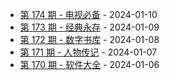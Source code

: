 * [第 174 期 - 电视必备](https://day.tsq360.cf/posts/174-电视必备) - 2024-01-10
* [第 173 期 - 经典永存](https://day.tsq360.cf/posts/173-经典永存) - 2024-01-09
* [第 172 期 - 数字书库](https://day.tsq360.cf/posts/172-数字书库) - 2024-01-08
* [第 171 期 - 人物传记](https://day.tsq360.cf/posts/171-人物传记) - 2024-01-07
* [第 170 期 - 软件大全](https://day.tsq360.cf/posts/170-软件大全) - 2024-01-06
